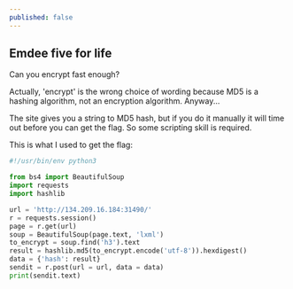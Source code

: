 ```yaml
---
published: false
---
```

## Emdee five for life

Can you encrypt fast enough?

Actually, 'encrypt' is the wrong choice of wording because MD5 is a hashing algorithm, not an encryption algorithm. Anyway...

The site gives you a string to MD5 hash, but if you do it manually it will time out before you can get the flag. So some scripting skill is required.

This is what I used to get the flag:

```python
#!/usr/bin/env python3

from bs4 import BeautifulSoup
import requests
import hashlib

url = 'http://134.209.16.184:31490/'
r = requests.session()
page = r.get(url)
soup = BeautifulSoup(page.text, 'lxml')
to_encrypt = soup.find('h3').text
result = hashlib.md5(to_encrypt.encode('utf-8')).hexdigest()
data = {'hash': result}
sendit = r.post(url = url, data = data)
print(sendit.text)
```
